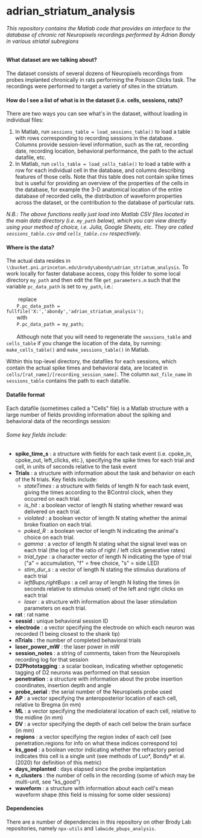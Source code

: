 # __adrian_striatum_analysis__
###### *This repository contains the Matlab code that provides an interface to the database of chronic rat Neuropixels recordings performed by Adrian Bondy in various striatal subregions*

#### What dataset are we talking about?
The dataset consists of several dozens of Neuropixels recordings from probes implanted chronically in rats performing the Poisson Clicks task. The recordings were performed to target a variety of sites in the striatum.

#### How do I see a list of what is in the dataset (i.e. cells, sessions, rats)?
There are two ways you can see what's in the dataset, without loading in individual files:
  1. In Matlab, run `sessions_table = load_sessions_table()` to load a table with rows corresponding to recording sessions in the database. Columns provide session-level information, such as the rat, recording date, recording location, behavioral performance, the path to the actual datafile, etc.
  2. In Matlab, run `cells_table = load_cells_table()` to load a table with a row for each individual cell in the database, and columns describing features of those cells. Note that this table does not contain spike times but is useful for providing an overview of the properties of the cells in the database, for example the 3-D anatomical location of the entire database of recorded cells, the distribution of waveform properties across the dataset, or the contribution to the database of particular rats.

  *N.B.: The above functions really just load into Matlab CSV files located in the main data directory (i.e. `my_path` below), which you can view directly using your method of choice, i.e. Julia, Google Sheets, etc. They are called `sessions_table.csv` and `cells_table.csv` respectively.*

#### Where is the data?

  The actual data resides in `\\bucket.pni.princeton.edu\brody\abondy\adrian_striatum_analysis`. To work locally for faster database access, copy this folder to some local directory `my_path` and then edit the file `get_parameters.m` such that the variable `pc_data_path` is set to `my_path`, i.e.:<br><br>
  &nbsp;&nbsp;&nbsp;&nbsp;&nbsp;&nbsp;&nbsp;
          replace <br>
          &nbsp;&nbsp;&nbsp;&nbsp;&nbsp;&nbsp;&nbsp;`P.pc_data_path = fullfile('X:','abondy','adrian_striatum_analysis');` <br>
          &nbsp;&nbsp;&nbsp;&nbsp;&nbsp;&nbsp;&nbsp;with<br>
          &nbsp;&nbsp;&nbsp;&nbsp;&nbsp;&nbsp;&nbsp;`P.pc_data_path = my_path;`<br><br>
          &nbsp;&nbsp;&nbsp;&nbsp;&nbsp;&nbsp;&nbsp;Although note that you will need to regenerate the `sessions_table` and `cells_table` if you change the location of the data, by running: `make_cells_table()` and `make_sessions_table()` in Matlab.



  Within this top-level directory, the datafiles for each sessions, which contain the actual spike times and behavioral data, are located in `cells/[rat_name]/[recording_session_name]`. The column `mat_file_name` in `sessions_table` contains the path to each datafile.

#### Datafile format
Each datafile (sometimes called a "Cells" file) is a Matlab structure with a large number of fields providing information about the spiking and behavioral data of the recordings session:
###### _Some key fields include:_
- __spike_time_s__ : a structure with fields for each task event (i.e. cpoke_in, cpoke_out, left_clicks, etc.), specifying the spike times for each trial and cell, in units of seconds relative to the task event
- __Trials__ : a structure with information about the task and behavior on each of the N trials. Key fields include:
  - *stateTimes* : a structure with fields of length N for each task event, giving the times according to the BControl clock, when they occurred on each trial.
  - *is_hit* : a boolean vector of length N stating whether reward was delivered on each trial.
  - *violated* : a boolean vector of length N stating whether the animal broke fixation on each trial.
  - *poked_R* : a boolean vector of length N indicating the animal's choice on each trial.
  - *gamma* : a vector of length N stating what the signal level was on each trial (the log of the ratio of right / left click generative rates)
  - *trial_type* : a character vector of length N indicating the type of trial ("a" = accumulation, "f" = free choice, "s" = side LED)      
  - *stim_dur_s* : a vector of length N stating the stimulus durations of each trial
  - *leftBups*,*rightBups* : a cell array of length N listing the times (in seconds relative to stimulus onset) of the left and right clicks on each trial
  - *laser* : a structure with information about the laser stimulation parameters on each trial.
- __rat__ : rat name
- __sessid__ : unique behavioral session ID
- __electrode__ : a vector specifying the electrode on which each neuron was recorded (1 being closest to the shank tip)
- __nTrials__ : the number of completed behavioral trials
- __laser_power_mW__ : the laser power in mW
- __session_notes__ : a string of comments, taken from the Neuropixels recording log for that session
- __D2Phototagging__ : a scalar boolean, indicating whether optogenetic tagging of D2 neurons was performed on that session
- __penetration__ : a structure with information about the probe insertion coordinates, insertion depth and angle
- __probe_serial__ : the serial number of the Neuropixels probe used
- __AP__ : a vector specifying the anteroposterior location of each cell, relative to Bregma (in mm)
- __ML__ : a vector specifying the mediolateral location of each cell, relative to the midline (in mm)
- __DV__ : a vector specifying the depth of each cell below the brain surface (in mm)
- __regions__ : a vector specifying the region index of each cell (see penetration.regions for info on what these indices correspond to)
- __ks_good__ : a boolean vector indicating whether the refractory period indicates this cell is a single unit (see methods of Luo\*, Bondy\* et al. (2020) for definition of this metric)
- __days_implanted__ : days elapsed since the probe implantation
- __n_clusters__ : the number of cells in the recording (some of which may be multi-unit, see "ks_good")
- __waveform__ : a structure with information about each cell's mean waveform shape (this field is missing for some older sessions)


#### Dependencies
There are a number of dependencies in this repository on other Brody Lab repositories, namely `npx-utils` and `labwide_pbups_analysis`.
